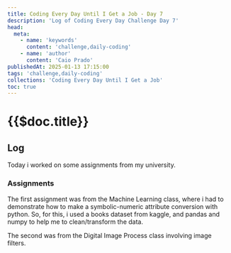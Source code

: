 ```yaml
---
title: Coding Every Day Until I Get a Job - Day 7
description: 'Log of Coding Every Day Challenge Day 7'
head:
  meta:
    - name: 'keywords'
      content: 'challenge,daily-coding'
    - name: 'author'
      content: 'Caio Prado'
publishedAt: 2025-01-13 17:15:00
tags: 'challenge,daily-coding'
collections: 'Coding Every Day Until I Get a Job'
toc: true
---
```


# {{$doc.title}}

## Log

Today i worked on some assignments from my university.

### Assignments

The first assignment was from the Machine Learning class, where i had to demonstrate how to make a symbolic-numeric attribute conversion with python. So, for this, i used a books dataset from kaggle, and pandas and numpy to help me to clean/transform the data.

The second was from the Digital Image Process class involving image filters.
